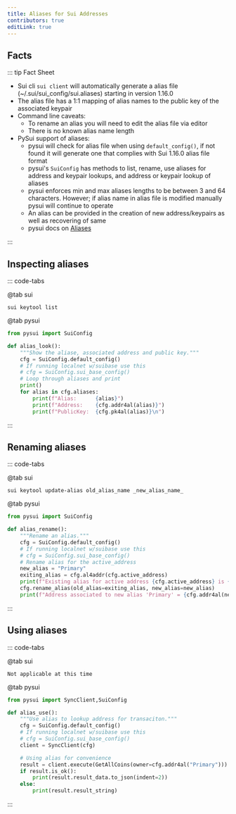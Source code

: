 ```yaml
---
title: Aliases for Sui Addresses
contributors: true
editLink: true
---
```


## Facts

::: tip Fact Sheet

- Sui cli `sui client` will automatically generate a alias file (~/.sui/sui_config/sui.aliases) starting in version 1.16.0
- The alias file has a 1:1 mapping of alias names to the public key of the associated keypair
- Command line caveats:
    - To rename an alias you will need to edit the alias file via editor
    - There is no known alias name length
- PySui support of aliases:
    - pysui will check for alias file when using `default_config()`, if not found it will generate one that complies with Sui 1.16.0 alias file format
    - pysui's `SuiConfig` has methods to list, rename, use aliases for address and keypair lookups, and address or keypair lookup of aliases
    - pysui enforces min and max aliases lengths to be between 3 and 64 characters. However; if alias name in alias file is modified manually pysui will continue to operate
    - An alias can be provided in the creation of new address/keypairs as well as recovering of same
    - pysui docs on [Aliases](https://pysui.readthedocs.io/en/latest/aliases.html)

:::

## Inspecting aliases

::: code-tabs

@tab sui

```shell
sui keytool list
```

@tab pysui

```python
from pysui import SuiConfig

def alias_look():
    """Show the aliase, associated address and public key."""
    cfg = SuiConfig.default_config()
    # If running localnet w/suibase use this
    # cfg = SuiConfig.sui_base_config()
    # Loop through aliases and print
    print()
    for alias in cfg.aliases:
        print(f"Alias:      {alias}")
        print(f"Address:    {cfg.addr4al(alias)}")
        print(f"PublicKey:  {cfg.pk4al(alias)}\n")

```

:::

## Renaming aliases

::: code-tabs

@tab sui

```shell
sui keytool update-alias old_alias_name _new_alias_name_
```

@tab pysui

```python
from pysui import SuiConfig

def alias_rename():
    """Rename an alias."""
    cfg = SuiConfig.default_config()
    # If running localnet w/suibase use this
    # cfg = SuiConfig.sui_base_config()
    # Rename alias for the active_address
    new_alias = "Primary"
    exiting_alias = cfg.al4addr(cfg.active_address)
    print(f"Existing alias for active address {cfg.active_address} is {exiting_alias}")
    cfg.rename_alias(old_alias=exiting_alias, new_alias=new_alias)
    print(f"Address associated to new alias 'Primary' = {cfg.addr4al(new_alias)}\n")

```
:::

## Using aliases

::: code-tabs

@tab sui

```shell
Not applicable at this time
```

@tab pysui

```python
from pysui import SyncClient,SuiConfig

def alias_use():
    """Use alias to lookup address for transaciton."""
    cfg = SuiConfig.default_config()
    # If running localnet w/suibase use this
    # cfg = SuiConfig.sui_base_config()
    client = SyncClient(cfg)

    # Using alias for convenience
    result = client.execute(GetAllCoins(owner=cfg.addr4al("Primary")))
    if result.is_ok():
        print(result.result_data.to_json(indent=2))
    else:
        print(result.result_string)

```

:::